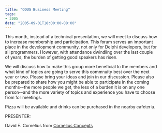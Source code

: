 ```yaml
---
title: "ODUG Business Meeting"
tags:
- 2005
date: "2005-09-01T18:00:00-08:00"
---
```


This month, instead of a technical presentation, we will meet to discuss how to increase membership and participation.  This forum serves an important place in the development community, not only for Delphi developers, but for all programmers.  However, with attendance dwindling over the last couple of years, the burden of getting good speakers has risen.

We will discuss how to make this group more beneficial to the members and what kind of topics are going to serve this commnuity best over the next year or two.  Please bring your ideas and join in our discussion.  Please also be prepared to share how you might be able to participate in the coming months--the more people we get, the less of a burden it is on any one person--and the more variety of topics and experience you have to choose from for meetings.

Pizza will be available and drinks can be purchased in the nearby cafeteria.

PRESENTER:

David E. Cornelius from [Cornelius Concepts](http://corneliusconcepts.com)

